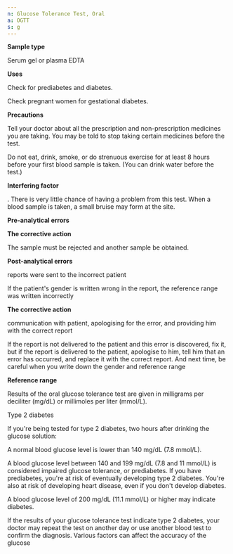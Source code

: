 ```yaml
---
n: Glucose Tolerance Test, Oral
a: OGTT
s: g
---
```


 
__Sample type__


Serum gel  or plasma EDTA 

__Uses__ 

Check for prediabetes and diabetes.

Check pregnant women for gestational diabetes.


__Precautions__

Tell your doctor about all the prescription and non-prescription medicines you are taking. You may be told to stop taking certain medicines before the test.

Do not eat, drink, smoke, or do strenuous exercise for at least 8 hours before your first blood sample is taken. (You can drink water before the test.)


__Interfering factor__

. There is very little chance of having a problem from this test. When a blood sample is taken, a small bruise may form at the site.

__Pre-analytical errors__

__The corrective action__

 The sample must be rejected and another sample be obtained.

__Post-analytical errors__ 

reports were sent to the incorrect patient

If the patient's gender is written wrong in the report, the reference range was written incorrectly 

__The corrective action__ 

communication with patient, apologising for the error, and providing him with the correct report

If the report is not delivered to the patient and this error is discovered, fix it, but if the report is delivered to the patient, apologise to him, tell him that an error has occurred, and replace it with the correct report. And next time, be careful when you write down the gender and reference range

__Reference range__ 

Results of the oral glucose tolerance test are given in milligrams per deciliter (mg/dL) or millimoles per liter (mmol/L).

Type 2 diabetes

If you're being tested for type 2 diabetes, two hours after drinking the glucose solution:

A normal blood glucose level is lower than 140 mg/dL (7.8 mmol/L).

A blood glucose level between 140 and 199 mg/dL (7.8 and 11 mmol/L) is considered impaired glucose tolerance, or prediabetes. If you have prediabetes, you're at risk of eventually developing type 2 diabetes. You're also at risk of developing heart disease, even if you don't develop diabetes.

A blood glucose level of 200 mg/dL (11.1 mmol/L) or higher may indicate diabetes.

If the results of your glucose tolerance test indicate type 2 diabetes, your doctor may repeat the test on another day or use another blood test to confirm the diagnosis. Various factors can affect the accuracy of the glucose